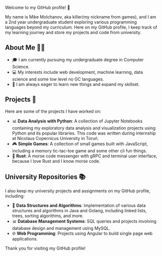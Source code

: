 Welcome to my GitHub profile! 👋

My name is Mike Molchanov, aka killer(my nickname from games), and I am a 2nd year undergraduate student exploring various programming languages beyond my curriculum. Here on my GitHub profile, I keep track of my learning journey and store my projects and code from university.

## About Me 🙋‍♀️

- 🎓 I am currently pursuing my undergraduate degree in Computer Science.
- 💻 My interests include web development, machine learning, data science and some low level no GC languages.
- 🌱 I am always eager to learn new things and expand my skillset.

## Projects 🚀

Here are some of the projects I have worked on:

- 📊 **Data Analysis with Python**: A collection of Jupyter Notebooks containing my exploratory data analysis and visualization projects using Python and its popular libraries. This code was written during internship at Nicolaus Copernicus University in Toruń.
- 🎮 **Simple Games**: A collection of small games built with JavaScript, including a memory tic-tac-toe game and some other cli fun things.
- :crab: **Rust**: A morse code messenger with gRPC and terminal user interface, because I love Rust and I know morse code.

## University Repositories 📚

I also keep my university projects and assignments on my GitHub profile, including:

- 📝 **Data Structures and Algorithms**: Implementation of various data structures and algorithms in Java and Golang, including linked lists, trees, sorting algorithms, and more.
- 📊 **Database Management Systems**: SQL queries and projects involving database design and management using MySQL.
- 🌐 **Web Programming**: Projects using Angular to build single page web applications.

Thank you for visiting my GitHub profile!
